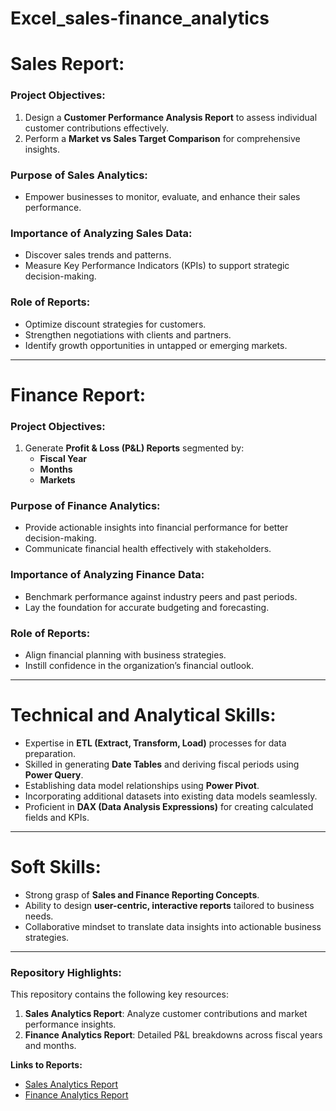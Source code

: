 # Excel_sales-finance_analytics
# Sales Report:

### Project Objectives:
1. Design a **Customer Performance Analysis Report** to assess individual customer contributions effectively.  
2. Perform a **Market vs Sales Target Comparison** for comprehensive insights.  

### Purpose of Sales Analytics:
- Empower businesses to monitor, evaluate, and enhance their sales performance.  

### Importance of Analyzing Sales Data:
- Discover sales trends and patterns.  
- Measure Key Performance Indicators (KPIs) to support strategic decision-making.  

### Role of Reports:
- Optimize discount strategies for customers.  
- Strengthen negotiations with clients and partners.  
- Identify growth opportunities in untapped or emerging markets.

---

# Finance Report:

### Project Objectives:
1. Generate **Profit & Loss (P&L) Reports** segmented by:
   - **Fiscal Year**  
   - **Months**  
   - **Markets**  

### Purpose of Finance Analytics:
- Provide actionable insights into financial performance for better decision-making.  
- Communicate financial health effectively with stakeholders.  

### Importance of Analyzing Finance Data:
- Benchmark performance against industry peers and past periods.  
- Lay the foundation for accurate budgeting and forecasting.  

### Role of Reports:
- Align financial planning with business strategies.  
- Instill confidence in the organization’s financial outlook.  

---

# Technical and Analytical Skills:
- Expertise in **ETL (Extract, Transform, Load)** processes for data preparation.  
- Skilled in generating **Date Tables** and deriving fiscal periods using **Power Query**.  
- Establishing data model relationships using **Power Pivot**.  
- Incorporating additional datasets into existing data models seamlessly.  
- Proficient in **DAX (Data Analysis Expressions)** for creating calculated fields and KPIs.

---

# Soft Skills:
- Strong grasp of **Sales and Finance Reporting Concepts**.  
- Ability to design **user-centric, interactive reports** tailored to business needs.  
- Collaborative mindset to translate data insights into actionable business strategies.  

---

### Repository Highlights:
This repository contains the following key resources:
1. **Sales Analytics Report**: Analyze customer contributions and market performance insights.  
2. **Finance Analytics Report**: Detailed P&L breakdowns across fiscal years and months.  

**Links to Reports:**
- [Sales Analytics Report](https://github.com/Sai-Ganesh19/Excel_sales-finance_analytics/blob/main/SALES%20ANALYTICS%20FULL%20PROJECT.pdf)  
- [Finance Analytics Report](https://github.com/Sai-Ganesh19/Excel_sales-finance_analytics/blob/main/FINANCE%20ANALYTICS%20FULL%20PROJECT.pdf)  

